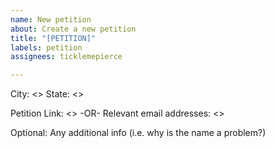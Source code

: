 ```yaml
---
name: New petition
about: Create a new petition
title: "[PETITION]"
labels: petition
assignees: ticklemepierce

---
```


City: <>
State: <>

Petition Link: <>
-OR-
Relevant email addresses: <>

Optional:
Any additional info (i.e. why is the name a problem?)
